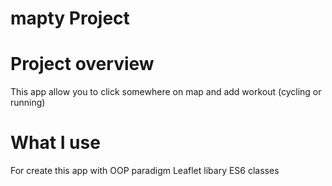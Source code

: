 # mapty Project

# Project overview

This app allow you to click somewhere on map and add workout (cycling or running)

# What I use

For create this app with OOP paradigm
Leaflet libary
ES6 classes
